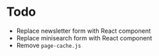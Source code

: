 # Todo
- Replace newsletter form with React component
- Replace minisearch form with React component
- Remove `page-cache.js`

